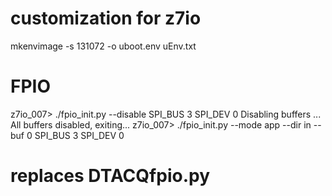 # customization for z7io

mkenvimage -s 131072 -o uboot.env uEnv.txt

# FPIO

z7io_007> ./fpio_init.py --disable
SPI_BUS 3 SPI_DEV 0
Disabling buffers ...
All buffers disabled, exiting...
z7io_007> ./fpio_init.py --mode app --dir in --buf 0
SPI_BUS 3 SPI_DEV 0


# replaces DTACQfpio.py


